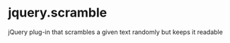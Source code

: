 jquery.scramble
===============

jQuery plug-in that scrambles a given text randomly but keeps it readable
